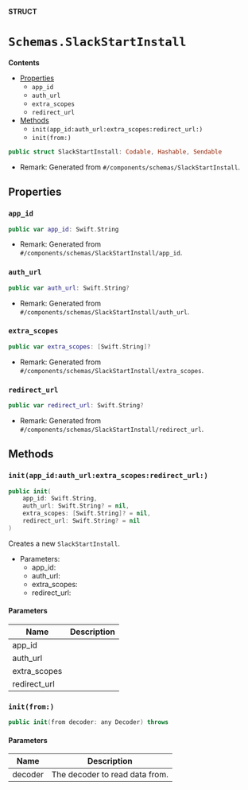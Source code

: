 **STRUCT**

# `Schemas.SlackStartInstall`

**Contents**

- [Properties](#properties)
  - `app_id`
  - `auth_url`
  - `extra_scopes`
  - `redirect_url`
- [Methods](#methods)
  - `init(app_id:auth_url:extra_scopes:redirect_url:)`
  - `init(from:)`

```swift
public struct SlackStartInstall: Codable, Hashable, Sendable
```

- Remark: Generated from `#/components/schemas/SlackStartInstall`.

## Properties
### `app_id`

```swift
public var app_id: Swift.String
```

- Remark: Generated from `#/components/schemas/SlackStartInstall/app_id`.

### `auth_url`

```swift
public var auth_url: Swift.String?
```

- Remark: Generated from `#/components/schemas/SlackStartInstall/auth_url`.

### `extra_scopes`

```swift
public var extra_scopes: [Swift.String]?
```

- Remark: Generated from `#/components/schemas/SlackStartInstall/extra_scopes`.

### `redirect_url`

```swift
public var redirect_url: Swift.String?
```

- Remark: Generated from `#/components/schemas/SlackStartInstall/redirect_url`.

## Methods
### `init(app_id:auth_url:extra_scopes:redirect_url:)`

```swift
public init(
    app_id: Swift.String,
    auth_url: Swift.String? = nil,
    extra_scopes: [Swift.String]? = nil,
    redirect_url: Swift.String? = nil
)
```

Creates a new `SlackStartInstall`.

- Parameters:
  - app_id:
  - auth_url:
  - extra_scopes:
  - redirect_url:

#### Parameters

| Name | Description |
| ---- | ----------- |
| app_id |  |
| auth_url |  |
| extra_scopes |  |
| redirect_url |  |

### `init(from:)`

```swift
public init(from decoder: any Decoder) throws
```

#### Parameters

| Name | Description |
| ---- | ----------- |
| decoder | The decoder to read data from. |